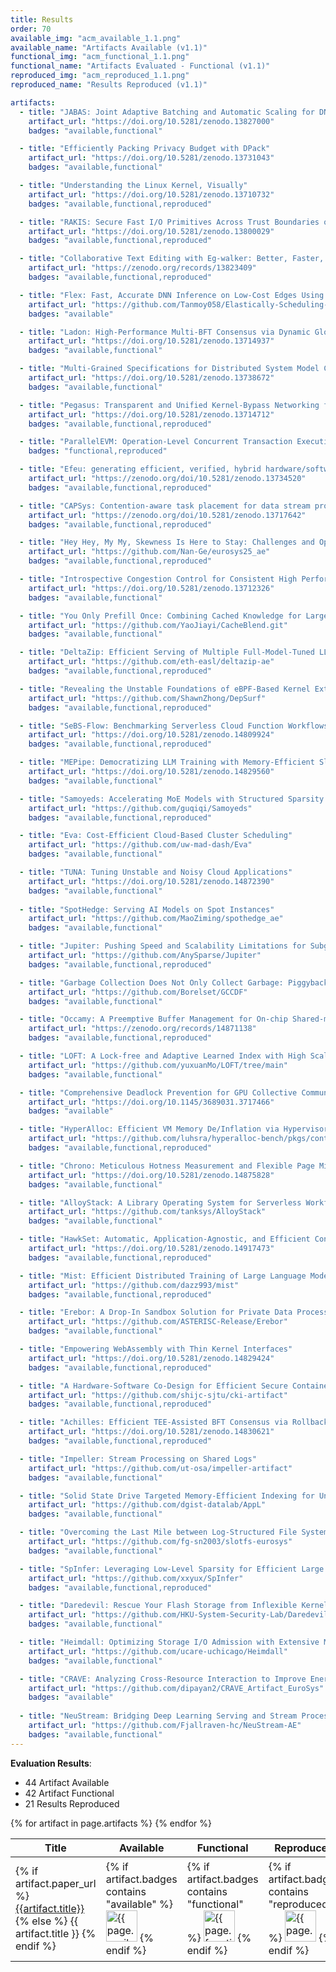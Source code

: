 ```yaml
---
title: Results
order: 70
available_img: "acm_available_1.1.png"
available_name: "Artifacts Available (v1.1)"
functional_img: "acm_functional_1.1.png"
functional_name: "Artifacts Evaluated - Functional (v1.1)"
reproduced_img: "acm_reproduced_1.1.png"
reproduced_name: "Results Reproduced (v1.1)"

artifacts:
  - title: "JABAS: Joint Adaptive Batching and Automatic Scaling for DNN Training on Heterogeneous GPUs"
    artifact_url: "https://doi.org/10.5281/zenodo.13827000"
    badges: "available,functional"

  - title: "Efficiently Packing Privacy Budget with DPack"
    artifact_url: "https://doi.org/10.5281/zenodo.13731043"
    badges: "available,functional"

  - title: "Understanding the Linux Kernel, Visually"
    artifact_url: "https://doi.org/10.5281/zenodo.13710732"
    badges: "available,functional,reproduced"

  - title: "RAKIS: Secure Fast I/O Primitives Across Trust Boundaries on Intel SGX"
    artifact_url: "https://doi.org/10.5281/zenodo.13800029"
    badges: "available,functional,reproduced"

  - title: "Collaborative Text Editing with Eg-walker: Better, Faster, Smaller"
    artifact_url: "https://zenodo.org/records/13823409"
    badges: "available,functional,reproduced"

  - title: "Flex: Fast, Accurate DNN Inference on Low-Cost Edges Using Heterogeneous Accelerator Execution"
    artifact_url: "https://github.com/Tanmoy058/Elastically-Scheduling-Multiple-DNN-Inference-Jobs-on-an-Edge-Device-for-High-Efficiency-and-Accurac/blob/main/README.md"
    badges: "available"

  - title: "Ladon: High-Performance Multi-BFT Consensus via Dynamic Global Ordering"
    artifact_url: "https://doi.org/10.5281/zenodo.13714937"
    badges: "available,functional"

  - title: "Multi-Grained Specifications for Distributed System Model Checking and Verification"
    artifact_url: "https://doi.org/10.5281/zenodo.13738672"
    badges: "available,functional"

  - title: "Pegasus: Transparent and Unified Kernel-Bypass Networking for Fast Local and Remote Communication"
    artifact_url: "https://doi.org/10.5281/zenodo.13714712"
    badges: "available,functional,reproduced"

  - title: "ParallelEVM: Operation-Level Concurrent Transaction Execution for EVM-Compatible Blockchains"
    badges: "functional,reproduced"

  - title: "Efeu: generating efficient, verified, hybrid hardware/software drivers for I2C devices"
    artifact_url: "https://zenodo.org/doi/10.5281/zenodo.13734520"
    badges: "available,functional,reproduced"

  - title: "CAPSys: Contention-aware task placement for data stream processing"
    artifact_url: "https://zenodo.org/doi/10.5281/zenodo.13717642"
    badges: "available,functional,reproduced"

  - title: "Hey Hey, My My, Skewness Is Here to Stay: Challenges and Opportunities in Cloud Block Store Traffic"
    artifact_url: "https://github.com/Nan-Ge/eurosys25_ae"
    badges: "available,functional,reproduced"

  - title: "Introspective Congestion Control for Consistent High Performance"
    artifact_url: "https://doi.org/10.5281/zenodo.13712326"
    badges: "available,functional"

  - title: "You Only Prefill Once: Combining Cached Knowledge for Large Language Model Serving with CacheBlend"
    artifact_url: "https://github.com/YaoJiayi/CacheBlend.git"
    badges: "available,functional"

  - title: "DeltaZip: Efficient Serving of Multiple Full-Model-Tuned LLMs"
    artifact_url: "https://github.com/eth-easl/deltazip-ae"
    badges: "available,functional,reproduced"

  - title: "Revealing the Unstable Foundations of eBPF-Based Kernel Extensions"
    artifact_url: "https://github.com/ShawnZhong/DepSurf"
    badges: "available,functional,reproduced"

  - title: "SeBS-Flow: Benchmarking Serverless Cloud Function Workflows"
    artifact_url: "https://doi.org/10.5281/zenodo.14809924"
    badges: "available,functional,reproduced"

  - title: "MEPipe: Democratizing LLM Training with Memory-Efficient Slice-Level Pipeline Scheduling on Cost-Effective Accelerators"
    artifact_url: "https://doi.org/10.5281/zenodo.14829560"
    badges: "available,functional"

  - title: "Samoyeds: Accelerating MoE Models with Structured Sparsity Leveraging Sparse Tensor Cores"
    artifact_url: "https://github.com/guqiqi/Samoyeds"
    badges: "available,functional,reproduced"

  - title: "Eva: Cost-Efficient Cloud-Based Cluster Scheduling"
    artifact_url: "https://github.com/uw-mad-dash/Eva"
    badges: "available,functional"

  - title: "TUNA: Tuning Unstable and Noisy Cloud Applications"
    artifact_url: "https://doi.org/10.5281/zenodo.14872390"
    badges: "available,functional"
  
  - title: "SpotHedge: Serving AI Models on Spot Instances"
    artifact_url: "https://github.com/MaoZiming/spothedge_ae"
    badges: "available,functional" 

  - title: "Jupiter: Pushing Speed and Scalability Limitations for Subgraph Matching on Multi-GPUs"
    artifact_url: "https://github.com/AnySparse/Jupiter"
    badges: "available,functional,reproduced"

  - title: "Garbage Collection Does Not Only Collect Garbage: Piggybacking-Style Defragmentation for Deduplicated Backup Storage"
    artifact_url: "https://github.com/Borelset/GCCDF"
    badges: "available,functional"

  - title: "Occamy: A Preemptive Buffer Management for On-chip Shared-memory Switches"
    artifact_url: "https://zenodo.org/records/14871138"
    badges: "available,functional,reproduced"

  - title: "LOFT: A Lock-free and Adaptive Learned Index with High Scalability for Dynamic Workloads"
    artifact_url: "https://github.com/yuxuanMo/LOFT/tree/main"
    badges: "available,functional"

  - title: "Comprehensive Deadlock Prevention for GPU Collective Communication"
    artifact_url: "https://doi.org/10.1145/3689031.3717466"
    badges: "available"

  - title: "HyperAlloc: Efficient VM Memory De/Inflation via Hypervisor-Shared Page-Frame Allocators"
    artifact_url: "https://github.com/luhsra/hyperalloc-bench/pkgs/container/hyperalloc_ae"
    badges: "available,functional,reproduced"

  - title: "Chrono: Meticulous Hotness Measurement and Flexible Page Migration for Memory Tiering"
    artifact_url: "https://doi.org/10.5281/zenodo.14875828"
    badges: "available,functional"

  - title: "AlloyStack: A Library Operating System for Serverless Workflow Applications"
    artifact_url: "https://github.com/tanksys/AlloyStack"
    badges: "available,functional"

  - title: "HawkSet: Automatic, Application-Agnostic, and Efficient Concurrent PM Bug Detection"
    artifact_url: "https://doi.org/10.5281/zenodo.14917473"
    badges: "available,functional,reproduced"

  - title: "Mist: Efficient Distributed Training of Large Language Models via Memory-Parallelism Co-Optimization"
    artifact_url: "https://github.com/dazz993/mist"
    badges: "available,functional,reproduced"

  - title: "Erebor: A Drop-In Sandbox Solution for Private Data Processing in Untrusted Confidential Virtual Machines"
    artifact_url: "https://github.com/ASTERISC-Release/Erebor"
    badges: "available,functional"

  - title: "Empowering WebAssembly with Thin Kernel Interfaces"
    artifact_url: "https://doi.org/10.5281/zenodo.14829424"
    badges: "available,functional,reproduced"

  - title: "A Hardware-Software Co-Design for Efficient Secure Containers"
    artifact_url: "https://github.com/shijc-sjtu/cki-artifact"
    badges: "available,functional,reproduced"

  - title: "Achilles: Efficient TEE-Assisted BFT Consensus via Rollback Resilient Recovery"
    artifact_url: "https://doi.org/10.5281/zenodo.14830621"
    badges: "available,functional,reproduced"

  - title: "Impeller: Stream Processing on Shared Logs"
    artifact_url: "https://github.com/ut-osa/impeller-artifact"
    badges: "available,functional"

  - title: "Solid State Drive Targeted Memory-Efficient Indexing for Universal I/O Patterns and Fragmentation Degrees"
    artifact_url: "https://github.com/dgist-datalab/AppL"
    badges: "available,functional"

  - title: "Overcoming the Last Mile between Log-Structured File Systems and Persistent Memory via Scatter Logging"
    artifact_url: "https://github.com/fg-sn2003/slotfs-eurosys"
    badges: "available,functional"

  - title: "SpInfer: Leveraging Low-Level Sparsity for Efficient Large Language Model Inference on GPUs"
    artifact_url: "https://github.com/xxyux/SpInfer"
    badges: "available,functional,reproduced"

  - title: "Daredevil: Rescue Your Flash Storage from Inflexible Kernel Storage Stack"
    artifact_url: "https://github.com/HKU-System-Security-Lab/Daredevil"
    badges: "available,functional"

  - title: "Heimdall: Optimizing Storage I/O Admission with Extensive Machine Learning Pipeline"
    artifact_url: "https://github.com/ucare-uchicago/Heimdall"
    badges: "available,functional"

  - title: "CRAVE: Analyzing Cross-Resource Interaction to Improve Energy Efficiency in Systems-on-Chip"
    artifact_url: "https://github.com/dipayan2/CRAVE_Artifact_EuroSys"
    badges: "available"
  
  - title: "NeuStream: Bridging Deep Learning Serving and Stream Processing"
    artifact_url: "https://github.com/Fjallraven-hc/NeuStream-AE"
    badges: "available,functional"
---
```


**Evaluation Results**:

* 44 Artifact Available
* 42 Artifact Functional
* 21 Results Reproduced

<table>
  <thead>
    <tr>
      <th>Title</th>
      <th>Available</th>
      <th>Functional</th>
      <th>Reproduced</th>
      <th>Available at</th>
    </tr>
  </thead>
  <tbody>
  {% for artifact in page.artifacts %}
    <tr>
      <td>
        {% if artifact.paper_url %}
          <a href="{{artifact.paper_url}}" target="_blank">{{artifact.title}}</a>
        {% else %}
          {{ artifact.title }}
        {% endif %}
      </td>
      <td>
        {% if artifact.badges contains "available" %}
          <img src="{{ site.baseurl }}/images/{{ page.available_img }}" alt="{{ page.available_name }}" width="50px">
        {% endif %}
      </td>
      <td>
        {% if artifact.badges contains "functional" %}
          <img src="{{ site.baseurl }}/images/{{ page.functional_img }}" alt="{{ page.functional_name }}" width="50px">
        {% endif %}
      </td>
      <td>
        {% if artifact.badges contains "reproduced" %}
          <img src="{{ site.baseurl }}/images/{{ page.reproduced_img }}" alt="{{ page.reproduced_name }}" width="50px">
        {% endif %}
      </td>
      <td>
        {% if artifact.award %}
          <b>{{ artifact.award }}</b><br>
        {% endif %} {% if artifact.artifact_url %}
          <a href="{{artifact.artifact_url}}" target="_blank">Artifact</a><br>
        {% endif %}
      </td>
    </tr>
    {% endfor %}
  </tbody>
</table>